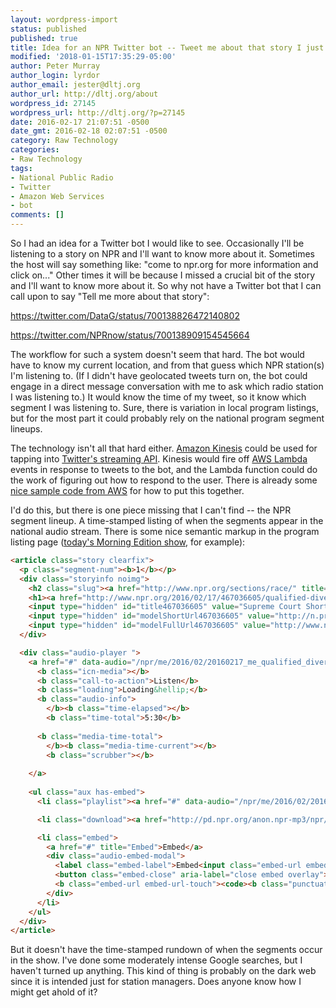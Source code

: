 ```yaml
---
layout: wordpress-import
status: published
published: true
title: Idea for an NPR Twitter bot -- Tweet me about that story I just heard
modified: '2018-01-15T17:35:29-05:00'
author: Peter Murray
author_login: lyrdor
author_email: jester@dltj.org
author_url: http://dltj.org/about
wordpress_id: 27145
wordpress_url: http://dltj.org/?p=27145
date: 2016-02-17 21:07:51 -0500
date_gmt: 2016-02-18 02:07:51 -0500
category: Raw Technology
categories:
- Raw Technology
tags:
- National Public Radio
- Twitter
- Amazon Web Services
- bot
comments: []
---
```

So I had an idea for a Twitter bot I would like to see. Occasionally I'll be listening to a story on NPR and I'll want to know more about it. Sometimes the host will say something like: "come to npr.org for more information and click on..." Other times it will be because I missed a crucial bit of the story and I'll want to know more about it. So why not have a Twitter bot that I can call upon to say "Tell me more about that story":

https://twitter.com/DataG/status/700138826472140802

https://twitter.com/NPRnow/status/700138909154545664

The workflow for such a system doesn't seem that hard. The bot would have to know my current location, and from that guess which NPR station(s) I'm listening to. (If I didn't have geolocated tweets turn on, the bot could engage in a direct message conversation with me to ask which radio station I was listening to.) It would know the time of my tweet, so it know which segment I was listening to. Sure, there is variation in local program listings, but for the most part it could probably rely on the national program segment lineups.

The technology isn't all that hard either. [Amazon Kinesis][0] could be used for tapping into [Twitter's streaming API][1]. Kinesis would fire off [AWS Lambda][2] events in response to tweets to the bot, and the Lambda function could do the work of figuring out how to respond to the user. There is already some [nice sample code from AWS][3] for how to put this together.

I'd do this, but there is one piece missing that I can't find -- the NPR segment lineup. A time-stamped listing of when the segments appear in the national audio stream. There is some nice semantic markup in the program listing page ([today's Morning Edition show][4], for example):

```html
<article class="story clearfix">
  <p class="segment-num"><b>1</b></p>
  <div class="storyinfo noimg">
    <h2 class="slug"><a href="http://www.npr.org/sections/race/" title="Race : NPR">Race</a></h2>
    <h1><a href="http://www.npr.org/2016/02/17/467036605/qualified-diverse-candidates-must-be-considered-for-supreme-court-vacancy" title="Supreme Court Short List Must Include Diverse Candidates, Author Says : NPR">Supreme Court Short List Must Include Diverse Candidates, Author Says</a></h1>
    <input type="hidden" id="title467036605" value="Supreme Court Short List Must Include Diverse Candidates, Author Says"/>
    <input type="hidden" id="modelShortUrl467036605" value="http://n.pr/1R7CT0l"/>
    <input type="hidden" id="modelFullUrl467036605" value="http://www.npr.org/2016/02/17/467036605/qualified-diverse-candidates-must-be-considered-for-supreme-court-vacancy"/>
  </div>

  <div class="audio-player ">
    <a href="#" data-audio="/npr/me/2016/02/20160217_me_qualified_diverse_candidates_must_be_considered_for_supreme_court_vacancy" data-audio-desktop="[467036605, 467036606, null, 1, 1, 1]">
      <b class="icn-media"></b>
      <b class="call-to-action">Listen</b>
      <b class="loading">Loading&hellip;</b>
      <b class="audio-info">
        </b><b class="time-elapsed"></b>
        <b class="time-total">5:30</b>
      
      <b class="media-time-total">
        </b><b class="media-time-current"></b>
        <b class="scrubber"></b>
      
    </a>
    
    <ul class="aux has-embed">
      <li class="playlist"><a href="#" data-audio="/npr/me/2016/02/20160217_me_qualified_diverse_candidates_must_be_considered_for_supreme_court_vacancy" data-audio-desktop="[467036605, 467036606, null, 2, 1, 1]" title="Playlist">Playlist</a></li>

      <li class="download"><a href="http://pd.npr.org/anon.npr-mp3/npr/me/2016/02/20160217_me_qualified_diverse_candidates_must_be_considered_for_supreme_court_vacancy.mp3?dl=1" title="Download">Download</a></li>

      <li class="embed">
        <a href="#" title="Embed">Embed</a>
        <div class="audio-embed-modal">
          <label class="embed-label">Embed<input class="embed-url embed-url-no-touch" readonly="" value="<iframe src="http://www.npr.org/player/embed/467036605/467036606" width="100%" height="290" frameborder="0" scrolling="no" title="NPR embedded audio player"/>"></label>
          <button class="embed-close" aria-label="close embed overlay">Close embed overlay</button>
          <b class="embed-url embed-url-touch"><code><b class="punctuation"><</b>iframe src="http://www.npr.org/player/embed/467036605/467036606" width="100%" height="290" frameborder="0" scrolling="no" title="NPR embedded audio player"></code></b>
        </div>
      </li>
    </ul>
  </div>
</article>
```

But it doesn't have the time-stamped rundown of when the segments occur in the show.  I've done some moderately intense Google searches, but I haven't turned up anything.  This kind of thing is probably on the dark web since it is intended just for station managers.  Does anyone know how I might get ahold of it?

[0]: https://aws.amazon.com/kinesis/
[1]: https://dev.twitter.com/streaming/overview/messages-types
[2]: https://aws.amazon.com/lambda/
[3]: https://github.com/awslabs/lambda-refarch-streamprocessing
[4]: http://www.npr.org/programs/morning-edition/?prgDate=02-17-2016 "Morning Edition : NPR"
